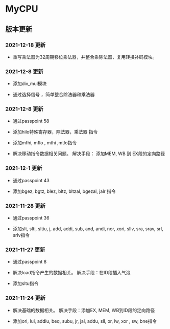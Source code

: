 # MyCPU
## 版本更新

### 2021-12-18 更新

- 重写乘法器为32周期移位乘法器，并整合乘除法器，复用转换补码模块。

### 2021-12-8 更新

- 添加div_mul模块 

- 通过选择信号 ，简单整合除法器和乘法器

### 2021-12-8 更新

- 通过passpoint 58

- 添加hilo特殊寄存器，除法器，乘法器 指令

- 添加mfhi, mflo , mthi ,mtlo指令

- 解决移动指令数据相关问题。 解决手段： 添加MEM, WB 到 EX段的定向路径

### 2021-12-1 更新

- 通过passpoint 43

- 添加bgez, bgtz, blez, bltz, bltzal, bgezal, jalr 指令

### 2021-11-28 更新

- 通过passpoint 36

- 添加slt, slti, sltiu, j, add, addi, sub, and, andi, nor, xori, sllv, sra, srav, srl, srlv指令

### 2021-11-27 更新

- 通过passpoint 8

- 解决load指令产生的数据相关。 解决手段：在ID段插入气泡 

- 添加sltu指令


### 2021-11-24 更新
- 解决基础的数据相关。 解决手段：添加EX, MEM, WB到ID段的定向路径


- 添加ori, lui, addiu, beq, subu, jr, jal, addu, sll, or, lw, xor , sw, bne指令



